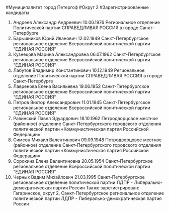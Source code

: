 #Муниципалитет
город Петергоф
#Округ
2
#Зарегистрированные кандидаты
1. Андреев Александр Андреевич 10.06.1976
Региональное отделение Политической партии СПРАВЕДЛИВАЯ РОССИЯ в городе Санкт-Петербурге
2. Барышников Юрий Иванович 12.02.1949
Санкт-Петербургское региональное отделение Всероссийской политической партии "ЕДИНАЯ РОССИЯ"
3. Кузнецова Марина Александровна 06.07.1962
Санкт-Петербургское региональное отделение Всероссийской политической партии "ЕДИНАЯ РОССИЯ"
4. Лабутов Владимир Константинович 10.12.1949
Региональное отделение Политической партии СПРАВЕДЛИВАЯ РОССИЯ в городе Санкт-Петербурге
5. Лавренова Елена Васильевна 19.06.1952
Санкт-Петербургское региональное отделение Всероссийской политической партии "ЕДИНАЯ РОССИЯ"
6. Петров Виктор Александрович 11.01.1945
Санкт-Петербургское региональное отделение Всероссийской политической партии "ЕДИНАЯ РОССИЯ"
7. Равинский Павел Эдуардович 18.10.1962
Петродворцовое местное (районное) отделение Санкт-Петербургского городского отделения политической партии «Коммунистическая партия Российской Федерации»
8. Симсон Михаил Валентинович 09.09.1948
Петродворцовое местное (районное) отделение Санкт-Петербургского городского отделения политической партии «Коммунистическая партия Российской Федерации»
9. Сорокина Елена Валентиновна 20.05.1954
Санкт-Петербургское региональное отделение Всероссийской политической партии "ЕДИНАЯ РОССИЯ"
10. Черных Вадим Михайлович 21.03.1995
Санкт-Петербургское региональное отделение политической партии ЛДПР - Либерально-демократическая партия России
Также зарегистрирован: Гагаринское, округ 2, Санкт-Петербургское региональное отделение политической партии ЛДПР - Либерально-демократическая партия России
